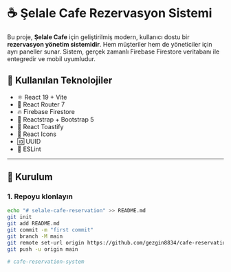 # ☕ Şelale Cafe Rezervasyon Sistemi

Bu proje, **Şelale Cafe** için geliştirilmiş modern, kullanıcı dostu bir **rezervasyon yönetim sistemidir**. Hem müşteriler hem de yöneticiler için ayrı paneller sunar. Sistem, gerçek zamanlı Firebase Firestore veritabanı ile entegredir ve mobil uyumludur.

## 🚀 Kullanılan Teknolojiler

- ⚛️ React 19 + Vite
- 🔀 React Router 7
- 🔥 Firebase Firestore
- 🎨 Reactstrap + Bootstrap 5
- 🔔 React Toastify
- 🎯 React Icons
- 🆔 UUID
- 🧹 ESLint

---

## 🔧 Kurulum

### 1. Repoyu klonlayın
```bash
echo "# selale-cafe-reservation" >> README.md
git init
git add README.md
git commit -m "first commit"
git branch -M main
git remote set-url origin https://github.com/gezgin8834/cafe-reservation-system.git
git push -u origin main

#   c a f e - r e s e r v a t i o n - s y s t e m  
 